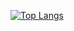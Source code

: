 [![Top Langs](https://github-readme-stats.vercel.app/api/top-langs/?username=slfkalstks)](https://github.com/anuraghazra/github-readme-stats)
